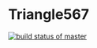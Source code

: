 # Triangle567

[![build status of master](https://travis-ci.org/Dare-2-Zlatan/Triangle567.svg?branch=master)](https://travis-ci.org/tsmith567/Triangle567)
